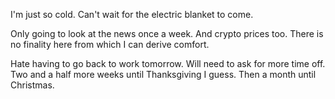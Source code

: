 I'm just so cold. Can't wait for the electric blanket to come.

Only going to look at the news once a week. And crypto prices too. There is no finality here from which I can derive comfort.

Hate having to go back to work tomorrow. Will need to ask for more time off. Two and a half more weeks until Thanksgiving I guess. Then a month until Christmas.
